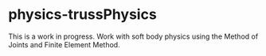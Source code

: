 # physics-trussPhysics
This is a work in progress. Work with soft body physics using the Method of Joints and Finite Element Method.
